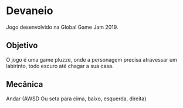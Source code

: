 # Devaneio
 Jogo desenvolvido na Global Game Jam 2019.
## Objetivo
 O jogo é uma game pluzze, onde a personagem precisa atravessar um labirinto, todo escuro até chagar a sua casa.
## Mecânica
 Andar (AWSD Ou seta para cima, baixo, esquerda, direita)
